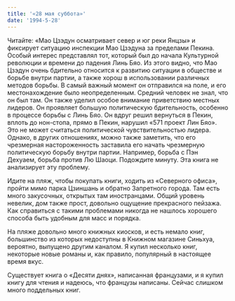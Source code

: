 ```yaml
---
title: '«28 мая суббота»'
date: '1994-5-28'
---
```


Читайте: «Мао Цзэдун осматривает север и юг реки Янцзы» и фиксирует ситуацию инспекции Мао Цзэдуна за пределами Пекина. Особый интерес представлял тот, который был до начала Культурной революции и времени до падения Линь Бяо. Из этого видно, что Мао Цзэдун очень бдительно относится к развитию ситуации в обществе и борьбе внутри партии, а также хорош в использовании различных методов борьбы. В самый важный момент он отправился на поле, и его местонахождение было неопределенным. Средний человек не знал, что он был там. Он также уделил особое внимание приветствию местных лидеров. Он проявляет большую политическую бдительность, особенно в процессе борьбы с Линь Бяо. Он вдруг решил вернуться в Пекин, вплоть до нон-стопа, прямо в Пекин, нарушил «571 проект Лин Бяо». Это не может считаться политической чувствительностью лидера. Однако, в других отношениях, можно также заметить, что его чрезмерная настороженность заставила его начать чрезмерную политическую борьбу внутри партии. Например, борьба с Пэн Дехуаем, борьба против Лю Шаоци. Подождите минуту. Эта книга не анализирует эту проблему.

Идите на пляж, чтобы покупать книги, ходить из «Северного офиса», пройти мимо парка Цзиншань и обратно Запретного города. Там есть много закусочных, открытых там иностранцами. Общий уровень невелик, дом также прост, довольно ощущение прекрасного пейзажа. Как справиться с такими проблемами никогда не нашлось хорошего способа быть удобным для масс и порядка.

На пляже довольно много книжных киосков, и есть немало книг, большинство из которых недоступны в Книжном магазине Синьхуа, вероятно, выпущено другим каналом. Я купил несколько книг, некоторые новые романы и, как правило, популярный в настоящее время вкус.

Существует книга о «Десяти днях», написанная французами, и я купил книгу для чтения и надеюсь, что французы написаны. Сейчас слишком много поддельных книг.

